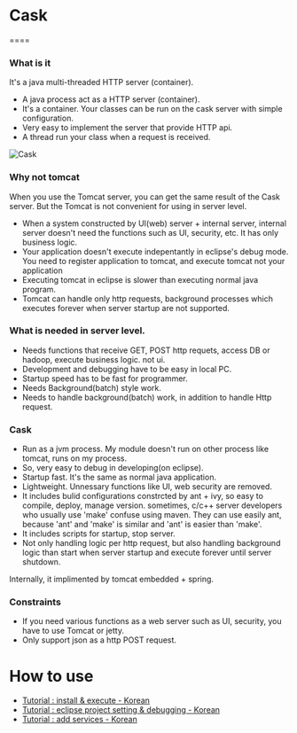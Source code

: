 # Cask 
====

### What is it

It's a java multi-threaded HTTP server (container).

- A java process act as a HTTP server (container).
- It's a container. Your classes can be run on the cask server with simple configuration. 
- Very easy to implement the server that provide HTTP api.
- A thread run your class when a request is received.

![Cask](http://www.luxeinacity.com/images/blogs/2013/Glenmorangie-Cask-Masters-Whisky-Programme-2.jpg)


### Why not tomcat

When you use the Tomcat server, you can get the same result of the Cask server. But the Tomcat is not convenient for using in server level. 

- When a system constructed by UI(web) server + internal server, internal server doesn't need the functions such as UI, security, etc. It has only business logic.
- Your application doesn't execute indepentantly in eclipse's debug mode. You need to register application to tomcat, and execute tomcat not your application
- Executing tomcat in eclipse is slower than executing normal java program.
- Tomcat can handle only http requests, background processes which executes forever when server startup are not supported.

### What is needed in server level. 

- Needs functions that receive GET, POST http requets, access DB or hadoop, execute business logic. not ui.
- Development and debugging have to be easy in local PC. 
- Startup speed has to be fast for programmer.
- Needs Background(batch) style work.
- Needs to handle background(batch) work, in addition to handle Http request. 

### Cask 

- Run as a jvm process. My module doesn't run on other process like tomcat, runs on my process.
- So, very easy to debug in developing(on eclipse).
- Startup fast. It's the same as normal java application.  
- Lightweight. Unnessary functions like UI, web security are removed.
- It includes bulid configurations constrcted by ant + ivy, so easy to compile, deploy, manage version. sometimes, c/c++ server developers who usually use 'make' confuse using maven. They can use easily ant, because 'ant' and 'make' is similar and 'ant' is easier than 'make'.
- It includes scripts for startup, stop server.
- Not only handling logic per http request, but also handling background logic than start when server startup and execute forever until server shutdown.

Internally, it implimented by tomcat embedded + spring.

### Constraints

- If you need various functions as a web server such as UI, security, you have to use Tomcat or jetty.
- Only support json as a http POST request.

# How to use

- [Tutorial : install & execute - Korean](https://github.com/lonslonz/cask/wiki/Tutorial--:-install-&-execute-%5BKorean%5D)
- [Tutorial : eclipse project setting & debugging - Korean](https://github.com/lonslonz/cask/wiki/Tutorial-:-eclipse-project-setting-&-debugging-%5BKorean%5D)
- [Tutorial : add services - Korean](https://github.com/lonslonz/cask/wiki/Tutorial-:-add-your-services-%5BKorean%5D)
